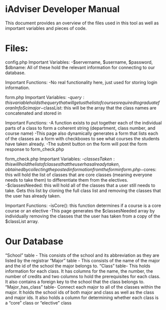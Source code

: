 # iAdviser Developer Manual
This document provides an overview of the files used in this tool as well as important variables and pieces of code.
# Files:
config.php
Important Variables:
-$servername, $username, $password, $dbname: All of these hold the relevant information for connecting to our database.

Important Functions:
-No real functionality here, just used for storing login information.

form.php
Important Variables:
-$query: this variable holds the query that will get us the list of courses required to graduate for an InfoSci major
-$classList: this will be the array that the class names are concatenated and stored in

Important Functions:
-A function exists to put together each of the individual parts of a class to form a coherent string (department, class number, and course name)
-This page also dynamically generates a form that lists each of the classes as a form with checkboxes to see what courses the students have taken already.
-The submit button on the form will post the form response to form_check.php

form_check.php
Important Variables:
-$classesTaken: this will hold the list of classes that the user has already taken, obtained by collecting the posted information from the form in form.php
-$cores: this will hold the list of classes that are core classes (meaning everyone needs to take them) to differentiate them from the electives.
-$classesNeeded: this will hold all of the classes that a user still needs to take. Gets this list by cloning the full class list and removing the classes that the user has already taken.

Important Functions:
-isCore(): this function determines if a course is a core course or an elective
-This page generates the $classesNeeded array by individually removing the classes that the user has taken from a copy of the $classList array.

# Our Database
“School” table - This consists of the school and its abbreviation as they are listed by the registrar
“Major” table - This consists of the name of the major and the id of the school the major belongs to.
“Class” table- This holds information for each class. It has columns for the name, the number, the number of credits and two columns to hold the prerequisites for each class. It also contains a foreign key to the school that the class belongs to.
“Major_has_class” table- Connect each major to all of the classes within the major. It holds the school ids of both major and class as well as the class and major ids. It also holds a column for determining whether each class is a “core” class or “elective” class
